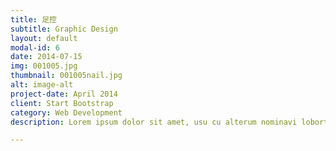 ```yaml
---
title: 足控
subtitle: Graphic Design
layout: default
modal-id: 6
date: 2014-07-15
img: 001005.jpg
thumbnail: 001005nail.jpg
alt: image-alt
project-date: April 2014
client: Start Bootstrap
category: Web Development
description: Lorem ipsum dolor sit amet, usu cu alterum nominavi lobortis. At duo novum diceret. Tantas apeirian vix et, usu sanctus postulant inciderint ut, populo diceret necessitatibus in vim. Cu eum dicam feugiat noluisse.

---
```

